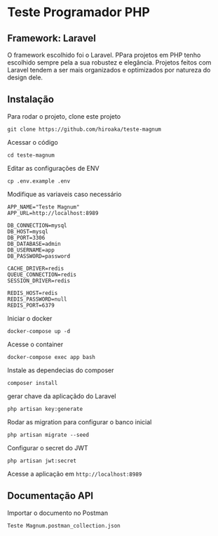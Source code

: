 # Teste Programador PHP

## Framework: Laravel

O framework escolhido foi o Laravel. PPara projetos em PHP tenho escolhido sempre pela a sua robustez e elegância. Projetos feitos com Laravel tendem a ser mais organizados e optimizados por natureza do design dele.



## Instalação


Para rodar o projeto, clone este projeto

```
git clone https://github.com/hiroaka/teste-magnum
```

Acessar o código
```
cd teste-magnum
```

Editar as configurações de ENV

```
cp .env.example .env
```

Modifique as variaveis caso necessário

```
APP_NAME="Teste Magnum"
APP_URL=http://localhost:8989

DB_CONNECTION=mysql
DB_HOST=mysql
DB_PORT=3306
DB_DATABASE=admin
DB_USERNAME=app
DB_PASSWORD=password

CACHE_DRIVER=redis
QUEUE_CONNECTION=redis
SESSION_DRIVER=redis

REDIS_HOST=redis
REDIS_PASSWORD=null
REDIS_PORT=6379
```


Iniciar o docker
```
docker-compose up -d
```

Acesse o container

```
docker-compose exec app bash
```

Instale as dependecias do composer
```
composer install
```

gerar chave da aplicaçãdo do Laravel
```
php artisan key:generate
```

Rodar as migration para configurar o banco inicial
```
php artisan migrate --seed
```

Configurar o secret do JWT
```
php artisan jwt:secret
```
Acesse a aplicação em `http://localhost:8989`


## Documentação API

Importar o documento no Postman

```
Teste Magnum.postman_collection.json
```